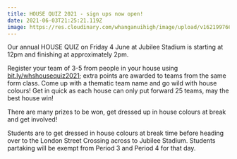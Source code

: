 ```yaml
---
title: HOUSE QUIZ 2021 - sign ups now open!
date: 2021-06-03T21:25:21.119Z
image: https://res.cloudinary.com/whanganuihigh/image/upload/v1621997665/Events/House_Quiz_Poster_-_Photo_File.jpg
---
```

Our annual HOUSE QUIZ on Friday 4 June at Jubilee Stadium is starting at 12pm and finishing at approximately 2pm. 

Register your team of 3-5 from people in your house using [bit.ly/whshousequiz2021](https://docs.google.com/forms/d/e/1FAIpQLSfCVuDX50U_K2zj2MOkoYVioK2deyw8L8-hybePeQqJ7CCmSw/viewform); extra points are awarded to teams from the same form class.  Come up with a thematic team name and go wild with house colours! Get in quick as each house can only put forward 25 teams, may the best house win! 

There are many prizes to be won, get dressed up in house colours at break and get involved!

Students are to get dressed in house colours at break time before heading over to the London Street Crossing across to Jubilee Stadium. Students partaking will be exempt from Period 3 and Period 4 for that day.  


